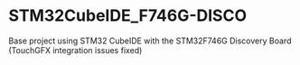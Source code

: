 # STM32CubeIDE_F746G-DISCO
Base project using STM32 CubeIDE with the STM32F746G Discovery Board (TouchGFX integration issues fixed)
